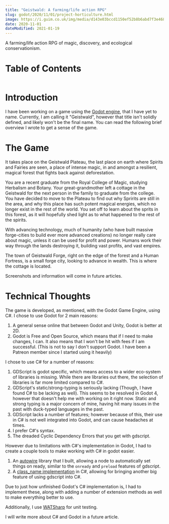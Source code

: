 ```yaml
---
title: "Geistwald: A farming/life action RPG"
slug: godot/2020/11/01/project-horticulture.html
image: https://i.guim.co.uk/img/media/d143e03bccd1150ef52b8b6abd7f3e46885ea1b3/0_182_5472_3283/master/5472.jpg?width=1020&quality=85&auto=format&fit=max&s=5381baed444132de5bbf0830b0d990c7
date: 2020-11-01
dateModified: 2021-01-19
---
```


A farming/life action RPG of magic, discovery, and ecological conservationism.

# Table of Contents

```toc
```

# Introduction

I have been working on a game using the [Godot engine](https://godotengine.org),
that I have yet to name. Currently, I am calling it "Geistwald", however that title
isn't solidly defined, and likely won't be the final name. You can read the
following brief overview I wrote to get a sense of the game.

# The Game

It takes place on the Geistwald Plateau, the last place on earth where Spirits
and Fairies are seen, a place of intense magic, in and amongst a resilient, magical
forest that fights back against deforestation.

You are a recent graduate from the Royal College of Magic, studying Herbalism
and Botany. Your great-grandmother left a cottage in the Geistwald for the next
person in the family to graduate from the college. You have decided to move to
the Plateau to find out why Spririts are still in the area, and why this place
has such potent magical energies, which no longer exist in the rest of the world.
You set off to learn about the sprits in this forest, as it will hopefully
shed light as to what happened to the rest of the spirits.

With advancing technology, much of humanity (who have built massive forge-cities
to build ever more advanced creations) no longer really care about magic,
unless it can be used for profit and power. Humans work their way through
the lands destroying it, building vast profits, and vast empires.

The town of Geistwald Forge, right on the edge of the forest and a Human Fortress,
is a small forge city, looking to advance in wealth. This is where the cottage is
located.

Screenshots and information will come in future articles.

# Technical Thoughts

The game is developed, as mentioned, with the Godot Game Engine, using C#.
I chose to use Godot for 2 main reasons:

1. A general sense online that between Godot and Unity, Godot is better at 2D.
2. Godot is Free and Open Source, which means that if I need to make changes,
    I can. It also means that I won't be hit with fees if I am successful. (This
    is not to say I don't support Godot. I have been a Patreon member since I
    started using it heavily)

I chose to use C# for a number of reasons:

1. GDScript is godot specific, which means access to a wider eco-system of libraries is missing.
    While there are libraries out there, the selection of libraries is far more
    limited compared to C#.
2. GDScript's static/strong-typing is seriously lacking (Though, I have found C# to be lacking as well).
    This seems to be resolved in Godot 4, however that doesn't help me with working on it right now.
    Static and strong typing is a major concern of mine, having hit many issues in the past with
    duck-typed languages in the past.
3. GDScript lacks a number of features; however because of this, their use in C#
    is not well integrated into Godot, and can cause headaches at times.
4. I prefer C#'s syntax.
5. The dreaded Cyclic Dependency Errors that you get with gdscript.

However due to limitations with C#'s implementation in Godot, I had to create
a couple tools to make working with C# in godot easier.

1. An [autowire] library that I built, allowing a node to automatically set things
    on ready, similar to the `onready` and `preload` features of gdscript.
2. A [class_name implementation] in C#, allowing for bringing another big feature
    of using gdscript into C#.

Due to just how unfinished Godot's C# implementation is, I had to implement
these, along with adding a number of extension methods as well to make everything
better to use.

Additionally, I use [WATSharp] for unit testing.

I will write more about C# and Godot in a future article.

[autowire]: https://github.com/m50/Godot-CSharp-Autowire
[class_name implementation]: https://github.com/m50/Godot-CSharp-Node-Exports
[WATSharp]: https://github.com/CodeDarigan/WAT-Mono
